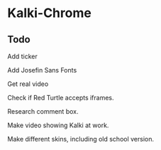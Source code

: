 # Kalki-Chrome

## Todo

Add ticker

Add Josefin Sans Fonts

Get real video

Check if Red Turtle accepts iframes.

Research comment box. 

Make video showing Kalki at work. 

Make different skins, including old school version.

